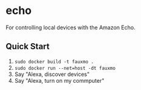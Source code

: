 # echo
For controlling local devices with the Amazon Echo.

## Quick Start

1. `sudo docker build -t fauxmo .`
2. `sudo docker run --net=host -dt fauxmo`
3. Say "Alexa, discover devices"
4. Say "Alexa, turn on my commputer"
